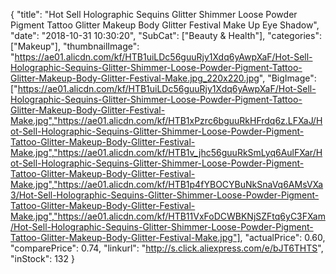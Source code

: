 {
	"title": "Hot Sell Holographic Sequins Glitter Shimmer Loose Powder Pigment Tattoo Glitter Makeup Body Glitter Festival Make Up Eye Shadow",
	"date": "2018-10-31 10:30:20",
	"SubCat": ["Beauty & Health"],
	"categories": ["Makeup"],
	"thumbnailImage": "https://ae01.alicdn.com/kf/HTB1uiLDc56guuRjy1Xdq6yAwpXaF/Hot-Sell-Holographic-Sequins-Glitter-Shimmer-Loose-Powder-Pigment-Tattoo-Glitter-Makeup-Body-Glitter-Festival-Make.jpg_220x220.jpg",
	"BigImage": ["https://ae01.alicdn.com/kf/HTB1uiLDc56guuRjy1Xdq6yAwpXaF/Hot-Sell-Holographic-Sequins-Glitter-Shimmer-Loose-Powder-Pigment-Tattoo-Glitter-Makeup-Body-Glitter-Festival-Make.jpg","https://ae01.alicdn.com/kf/HTB1xPzrc6bguuRkHFrdq6z.LFXaJ/Hot-Sell-Holographic-Sequins-Glitter-Shimmer-Loose-Powder-Pigment-Tattoo-Glitter-Makeup-Body-Glitter-Festival-Make.jpg","https://ae01.alicdn.com/kf/HTB1v_jhc56guuRkSmLyq6AulFXar/Hot-Sell-Holographic-Sequins-Glitter-Shimmer-Loose-Powder-Pigment-Tattoo-Glitter-Makeup-Body-Glitter-Festival-Make.jpg","https://ae01.alicdn.com/kf/HTB1p4fYBOCYBuNkSnaVq6AMsVXa3/Hot-Sell-Holographic-Sequins-Glitter-Shimmer-Loose-Powder-Pigment-Tattoo-Glitter-Makeup-Body-Glitter-Festival-Make.jpg","https://ae01.alicdn.com/kf/HTB11VxFoDCWBKNjSZFtq6yC3FXam/Hot-Sell-Holographic-Sequins-Glitter-Shimmer-Loose-Powder-Pigment-Tattoo-Glitter-Makeup-Body-Glitter-Festival-Make.jpg"],
	"actualPrice": 0.60,
	"comparePrice": 0.74,
	"linkurl": "http://s.click.aliexpress.com/e/bJT6THTS",
	"inStock": 132
}
